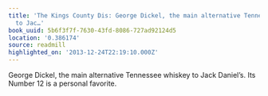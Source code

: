 ```yaml
---
title: 'The Kings County Dis: George Dickel, the main alternative Tennessee whiskey
  to Jac…'
book_uuid: 5b6f3f7f-7630-43fd-8086-727ad92124d5
location: '0.386174'
source: readmill
highlighted_on: '2013-12-24T22:19:10.000Z'
---
```


George Dickel, the main alternative Tennessee whiskey to Jack Daniel’s. Its Number 12 is a personal favorite.